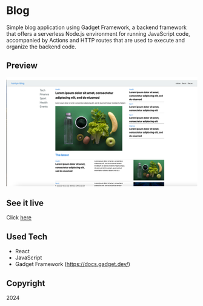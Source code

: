 # Blog

Simple blog application using Gadget Framework, a backend framework that offers a serverless Node.js environment for running JavaScript code, accompanied by Actions and HTTP routes that are used to execute and organize the backend code.

## Preview

![screen-shot](/web/assets/screen-shot.png)

## See it live
Click [here](https://koniya-blog--development.gadget.app/)

## Used Tech

- React
- JavaScript
- Gadget Framework (https://docs.gadget.dev/)

## Copyright

2024
